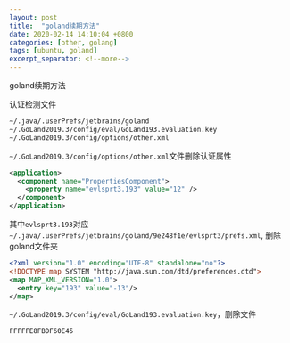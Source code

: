 ```yaml
---
layout: post
title:  "goland续期方法"
date: 2020-02-14 14:10:04 +0800
categories: [other, golang]
tags: [ubuntu, goland]
excerpt_separator: <!--more-->
---
```

goland续期方法
<!--more-->

认证检测文件
```bash
~/.java/.userPrefs/jetbrains/goland
~/.GoLand2019.3/config/eval/GoLand193.evaluation.key
~/.GoLand2019.3/config/options/other.xml
```

`~/.GoLand2019.3/config/options/other.xml`文件删除认证属性
```xml
<application>
  <component name="PropertiesComponent">
    <property name="evlsprt3.193" value="12" />
  </component>
</application>
```

其中`evlsprt3.193`对应
`~/.java/.userPrefs/jetbrains/goland/9e248f1e/evlsprt3/prefs.xml`, 删除goland文件夹
```xml
<?xml version="1.0" encoding="UTF-8" standalone="no"?>
<!DOCTYPE map SYSTEM "http://java.sun.com/dtd/preferences.dtd">
<map MAP_XML_VERSION="1.0">
  <entry key="193" value="-13"/>
</map>
```

`~/.GoLand2019.3/config/eval/GoLand193.evaluation.key`，删除文件
```bash
FFFFFE8FBDF60E45
```